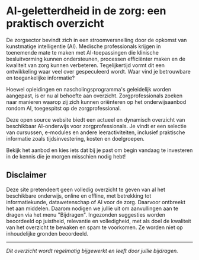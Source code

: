 # AI-geletterdheid in de zorg: een praktisch overzicht

De zorgsector bevindt zich in een stroomversnelling door de opkomst van kunstmatige intelligentie (AI). Medische professionals krijgen in toenemende mate te maken met AI-toepassingen die klinische besluitvorming kunnen ondersteunen, processen efficiënter maken en de kwaliteit van zorg kunnen verbeteren. Tegelijkertijd vormt dit een ontwikkeling waar veel over gespeculeerd wordt. Waar vind je betrouwbare en toegankelijke informatie?

Hoewel opleidingen en nascholingsprogramma's geleidelijk worden aangepast, is er nu al behoefte aan overzicht. Zorgprofessionals zoeken naar manieren waarop zij zich kunnen oriënteren op het onderwijsaanbod rondom AI, toegespitst op de zorgprofessional.

Deze open source website biedt een actueel en dynamisch overzicht van beschikbaar AI-onderwijs voor zorgprofessionals. Je vindt er een selectie van cursussen, e-modules en andere leeractiviteiten, inclusief praktische informatie zoals tijdsinvestering, kosten en doelgroepen.

Bekijk het aanbod en kies iets dat bij je past om begin vandaag te investeren in de kennis die je morgen misschien nodig hebt!

## Disclaimer

Deze site pretendeert geen volledig overzicht te geven van al het beschikbare onderwijs, online en offline, met betrekking tot informatiekunde, datawetenschap of AI voor de zorg. Daarvoor ontbreekt het aan middelen. Daarom nodigen we jullie uit om aanvullingen aan te dragen via het menu "Bijdragen". Ingezonden suggesties worden beoordeeld op juistheid, relevantie en volledigheid, met als doel de kwaliteit van het overzicht te bewaken en spam te voorkomen. Ze worden niet op inhoudelijke gronden beoordeeld.

---

*Dit overzicht wordt regelmatig bijgewerkt en leeft door jullie bijdragen.*
